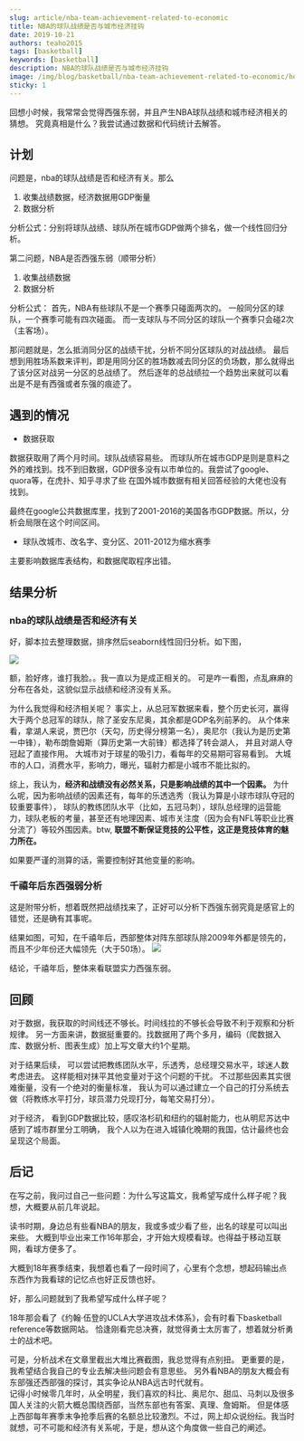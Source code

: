```yaml
---
slug: article/nba-team-achievement-related-to-economic
title: NBA的球队战绩是否与城市经济挂钩
date: 2019-10-21
authors: teaho2015
tags: [basketball]
keywords: [basketball]
description: NBA的球队战绩是否与城市经济挂钩
image: /img/blog/basketball/nba-team-achievement-related-to-economic/header.jpg
sticky: 1
---
```


回想小时候，我常常会觉得西强东弱，并且产生NBA球队战绩和城市经济相关的猜想。
究竟真相是什么？我尝试通过数据和代码统计去解答。

<!-- truncate -->

## 计划
问题是，nba的球队战绩是否和经济有关。那么

1. 收集战绩数据，经济数据用GDP衡量
2. 数据分析

分析公式：分别将球队战绩、球队所在城市GDP做两个排名，做一个线性回归分析。

第二问题，NBA是否西强东弱（顺带分析）

1. 收集战绩数据
2. 数据分析

分析公式： 首先，NBA有些球队不是一个赛季只碰面两次的。 一般同分区的球队，一个赛季可能有四次碰面。 而一支球队与不同分区的球队一个赛季只会碰2次（主客场）。

那问题就是，怎么抵消同分区的战绩干扰，分析不同分区球队的对战战绩。 最后想到用胜场系数来评判，即是用同分区的胜场数减去同分区的负场数，那么就得出了该分区对战另一分区的总战绩了。 然后逐年的总战绩拉一个趋势出来就可以看出是不是有西强或者东强的痕迹了。

## 遇到的情况
* 数据获取

数据获取用了两个月时间。球队战绩容易些。 而球队所在城市GDP是则是意料之外的难找到。找不到旧数据，GDP很多没有以市单位的。我尝试了google、quora等，在虎扑、知乎寻求了些 在国外城市数据有相关回答经验的大佬也没有找到。

最终在google公共数据库里，找到了2001-2016的美国各市GDP数据。所以，分析会局限在这个时间区间。

* 球队改城市、改名字、变分区、2011-2012为缩水赛季

主要影响数据库表结构，和数据爬取程序出错。

## 结果分析
### nba的球队战绩是否和经济有关
好，脚本拉去整理数据，排序然后seaborn线性回归分析。如下图，

![](/img/blog/basketball/nba-team-achievement-related-to-economic/nba_stat_economic_analyse.png)

额，脸好疼，谁打我脸。。我一直以为是成正相关的。 可是咋一看图，点乱麻麻的分布在各处，这貌似显示战绩和经济没有关系。

为什么我觉得和经济相关呢？ 事实上，从总冠军数据来看，整个历史长河，赢得大于两个总冠军的球队，除了圣安东尼奥，其余都是GDP名列前茅的。 从个体来看，拿湖人来说，贾巴尔（天勾，历史得分榜第一名），奥尼尔（我认为是历史第一中锋），勒布朗詹姆斯（算历史第一大前锋）都选择了转会湖人， 并且对湖人夺冠起了直接作用。 大城市对于球星的吸引力，看每年的交易期可容易看到。 大城市的人口，消费水平，影响力，曝光，辐射力都是小城市不能比拟的。

综上，我认为，**经济和战绩没有必然关系，只是影响战绩的其中一个因素。** 为什么呢，因为影响战绩的因素还有，每年的乐透选秀（我认为算是小球市球队夺冠的较重要事件）， 球队的教练团队水平（比如，五冠马刺），球队总经理的运营能力，球队老板的考量，甚至还有地理因素、城市关注度（因为会有NFL等职业比赛分流了）等较外围因素。btw, **联盟不断保证竞技的公平性，这正是竞技体育的魅力所在。**

如果要严谨的测算的话，需要控制好其他变量的影响。

### 千禧年后东西强弱分析
这是附带分析，想着既然把战绩找来了，正好可以分析下西强东弱究竟是感官上的错觉，还是确有其事呢。

结果如图，可知，在千禧年后，西部整体对阵东部球队除2009年外都是领先的，而且不少年份还大幅领先（大于50场）。 
![](/img/blog/basketball/nba-team-achievement-related-to-economic/nba_conference_analyse.png)

结论，千禧年后，整体来看联盟实力西强东弱。

## 回顾
对于数据，我获取的时间线还不够长。时间线拉的不够长会导致不利于观察和分析规律。 另一方面来讲，数据挺重要的。找数据用了两个多月，编码（爬数据入库、数据分析、图表生成）加上写文章大约1个星期。

对于结果后续， 可以尝试把教练团队水平，乐透秀，总经理交易水平，球迷人数考虑进去。 这样能相对抹平其他变量对于这个问题的干扰。 不过那些因素其实很难衡量，没有一个绝对的衡量标准， 我认为可以通过建立一个自己的打分系统去做（将教练水平打分，球员潜力兑现打分，每笔交易打分）。

对于经济， 看到GDP数据比较，感叹洛杉矶和纽约的辐射能力，也从明尼苏达中感到了城市群里分工明确， 我个人以为在进入城镇化晚期的我国，估计最终也会呈现这个局面。


## 后记

在写之前，我问过自己一些问题：为什么写这篇文，我希望写成什么样子呢？我想，大概要从前几年说起。

读书时期，身边总有些看NBA的朋友，我或多或少看了些，出名的球星可以叫出来些。 大概到毕业出来工作16年那会，才开始大规模看球。也得益于移动互联网，看球方便多了。

大概到18年赛季结束，我想着也看了一段时间了，心里有个念想，想起码输出点东西作为我看球的记忆点也好正反馈也好。

好，那么问题就到了我希望写成什么样子呢？

18年那会看了《约翰·伍登的UCLA大学进攻战术体系》，会有时看下basketball reference等数据网站。 恰逢刚看完总决赛，就觉得勇士太厉害了，想着就分析勇士的战术吧。

可是，分析战术在文章里截出大堆比赛截图，我总觉得有点别扭。 更重要的是，我希望结合我自己的专业去解决些问题会有意思些。
另外看NBA的朋友大概会有东部强还西部强的探讨，其实争论从NBA远古时代就有。  
记得小时候零几年时，从全明星，我们喜欢的科比、奥尼尔、甜瓜、马刺以及很多国人关注的火箭大概总围绕西部，当然东部也有答案、真理、詹姆斯。
但是体感上西部每年赛季末争抢季后赛的名额总比较激烈。不过，网上却众说纷纭。我当时就想，可不可能和经济有关系呢，于是，想从这个角度做一些自己的阐述。